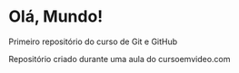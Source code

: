 # Olá, Mundo!
 Primeiro repositório do curso de Git e GitHub

Repositório criado durante uma aula do cursoemvideo.com
